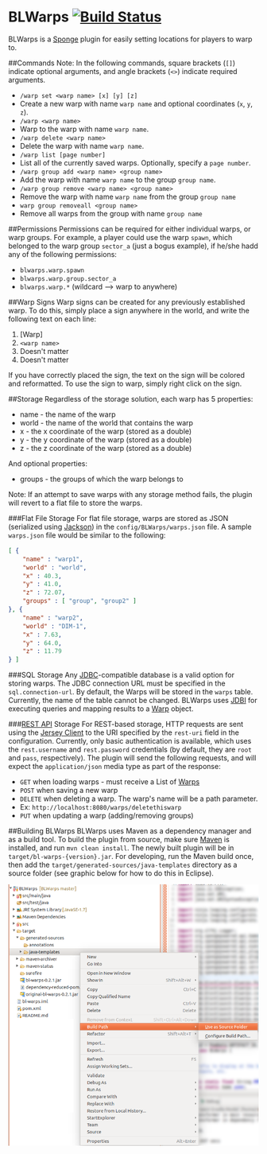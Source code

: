 # BLWarps [![Build Status](https://travis-ci.org/BlockLaunch/BLWarps.svg?branch=master)](https://travis-ci.org/BlockLaunch/BLWarps)
BLWarps is a [Sponge](https://www.spongepowered.org/) plugin for easily setting locations for players to warp to.

##Commands
Note: In the following commands, square brackets (`[]`) indicate optional arguments, and angle brackets (`<>`) indicate required arguments.
* `/warp set <warp name> [x] [y] [z]`
 * Create a new warp with name `warp name` and optional coordinates (`x`, `y`, `z`).
* `/warp <warp name>`
 * Warp to the warp with name `warp name`.
* `/warp delete <warp name>`
 * Delete the warp with name `warp name`.
* `/warp list [page number]`
 * List all of the currently saved warps. Optionally, specify a `page number`.
* `/warp group add <warp name> <group name>`
 * Add the warp with name `warp name` to the group `group name`.
* `/warp group remove <warp name> <group name>`
 * Remove the warp with name `warp name` from the group `group name`
* `warp group removeall <group name>`
 * Remove all warps from the group with name `group name`

##Permissions
Permissions can be required for either individual warps, or warp groups. For example, a player could use the warp `spawn`, which belonged to the warp group `sector_a` (just a bogus example), if he/she hadd any of the following permissions:
 * `blwarps.warp.spawn`
 * `blwarps.warp.group.sector_a`
 * `blwarps.warp.*` (wildcard --> warp to anywhere)

##Warp Signs
Warp signs can be created for any previously established warp. To do this, simply place a sign anywhere in the world, and write the following text on each line:

1. [Warp]
2. `<warp name>`
3. Doesn't matter
4. Doesn't matter

If you have correctly placed the sign, the text on the sign will be colored and reformatted. To use the sign to warp, simply right click on the sign.

##Storage
Regardless of the storage solution, each warp has 5 properties:
* name - the name of the warp
* world - the name of the world that contains the warp
* x - the x coordinate of the warp (stored as a double)
* y - the y coordinate of the warp (stored as a double)
* z - the z coordinate of the warp (stored as a double)

And optional properties:
* groups - the groups of which the warp belongs to

Note: If an attempt to save warps with any storage method fails, the plugin will revert to a flat file to store the warps.

###Flat File Storage
For flat file storage, warps are stored as JSON (serialized using [Jackson](http://wiki.fasterxml.com/JacksonHome)) in the `config/BLWarps/warps.json` file. A sample `warps.json` file would be similar to the following:

```json
[ {
    "name" : "warp1",
    "world" : "world",
    "x" : 40.3,
    "y" : 41.0,
    "z" : 72.07,
    "groups" : [ "group", "group2" ]
}, {
    "name" : "warp2",
    "world" : "DIM-1",
    "x" : 7.63,
    "y" : 64.0,
    "z" : 11.79
} ]
```
###SQL Storage
Any [JDBC](http://www.oracle.com/technetwork/java/overview-141217.html)-compatible database is a valid option for storing warps. The JDBC connection URL must be specified in the `sql.connection-url`. By default, the Warps will be stored in the `warps` table. Currently, the name of the table cannot be changed. BLWarps uses [JDBI](http://jdbi.org/) for executing queries and mapping results to a [Warp](https://github.com/BlockLaunch/BLWarps/blob/master/src/main/java/com/blocklaunch/blwarps/Warp.java) object.

###[REST API](http://en.wikipedia.org/wiki/Representational_state_transfer) Storage
For REST-based storage, HTTP requests are sent using the  [Jersey Client](https://jersey.java.net/documentation/latest/client.html) to the URI specified by the `rest-uri` field in the configuration. Currently, only basic authentication is available, which uses the `rest.username` and `rest.password` credentials (by default, they are `root` and `pass`, respectively). The plugin will send the following requests, and will expect the `application/json` media type as part of the response:
* `GET` when loading warps - must receive a List of [Warps](https://github.com/BlockLaunch/BLWarps/blob/master/src/main/java/com/blocklaunch/blwarps/Warp.java)
* `POST` when saving a new warp
* `DELETE` when deleting a warp. The warp's name will be a path parameter.
 * Ex: `http://localhost:8080/warps/deletethiswarp`
* `PUT` when updating a warp (adding/removing groups)

##Building BLWarps
BLWarps uses Maven as a dependency manager and as a build tool. To build the plugin from source, make sure [Maven](https://maven.apache.org/download.cgi) is installed, and run `mvn clean install`. The newly built plugin will be in `target/bl-warps-{version}.jar`. For developing, run the Maven build once, then add the `target/generated-sources/java-templates` directory as a source folder (see graphic below for how to do this in Eclipse).

![Add generated sources as a source folder](mvn_build_tutorial.png)
